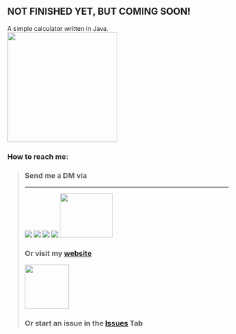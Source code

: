 
## NOT FINISHED YET, BUT COMING SOON!
A simple calculator written in Java.
<br>
<img src="https://user-images.githubusercontent.com/71566988/157106892-b5159435-71a3-475e-b0c0-6e5045fb3efe.png" width="250"/>
### How to reach me: <br>


> ### **Send me a DM via** <br>
> ****
>[<img src="https://user-images.githubusercontent.com/71566988/159006960-db3cfc48-0b7b-44fe-b98c-04b656e192a1.png"/>](https://discordapp.com/users/601715164835741696 "Send me a MESSAGE via Discord: Jazzeus#9999")
>[<img src="https://user-images.githubusercontent.com/71566988/159008658-c15f4f61-babd-4bc4-851c-316e49e73cb7.png"/>](https://www.reddit.com/user/JakeGame3 "Send me a MESSAGE via Reddit: JakeGame3") 
>[<img src="https://user-images.githubusercontent.com/71566988/159008936-a2251d5f-e8e1-4171-b4f5-2a3b2d039749.png"/>](https://twitter.com/_Jazzeus_ "Send me a MESSAGE via Twitter: _Jazzeus_")
>[<img src="https://user-images.githubusercontent.com/71566988/159014025-c3f72eeb-ec16-4400-99ef-454e7e089f86.png"/>](https://t.me/jaz_zeus "Send me a MESSAGE via Telegram")
>[<img src="https://user-images.githubusercontent.com/71566988/159009434-a0d51c56-e4c7-429f-b094-7bc49a0ad473.png" width="120" height="100"/>](https://dev.to/jazzeus "Send me a MESSAGE via DEV: jazzeus")<br>
> ### **Or visit my [website](https://jazzeus.com)**
> [<img src="https://media.giphy.com/media/ZgTR3UQ9XAWDvqy9jv/giphy.gif" width="100" height="100"/>](https://jakegame.codes "VIEW MY WEBSITE!")
> ### Or start an issue in the [Issues](https://github.com/Jazzeus/Calculator/issues) Tab

